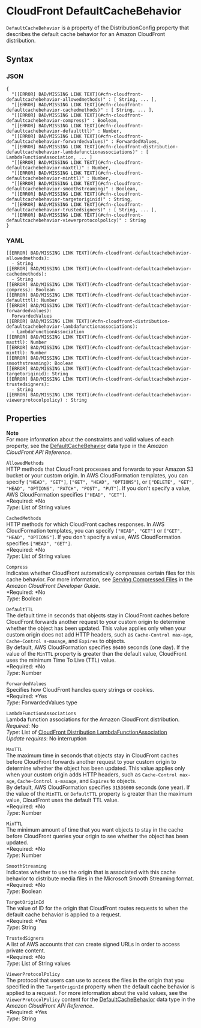 # CloudFront DefaultCacheBehavior<a name="aws-properties-cloudfront-defaultcachebehavior"></a>

`DefaultCacheBehavior` is a property of the DistributionConfig property that describes the default cache behavior for an Amazon CloudFront distribution\.

## Syntax<a name="w3ab2c21c14d186b5"></a>

### JSON<a name="aws-properties-cloudfront-defaultcachebehavior-syntax.json"></a>

```
{
  "[[ERROR] BAD/MISSING LINK TEXT](#cfn-cloudfront-defaultcachebehavior-allowedmethods)" : [ String, ... ],
  "[[ERROR] BAD/MISSING LINK TEXT](#cfn-cloudfront-defaultcachebehavior-cachedmethods)" : [ String, ... ],
  "[[ERROR] BAD/MISSING LINK TEXT](#cfn-cloudfront-defaultcachebehavior-compress)" : Boolean,
  "[[ERROR] BAD/MISSING LINK TEXT](#cfn-cloudfront-defaultcachebehavior-defaultttl)" : Number,
  "[[ERROR] BAD/MISSING LINK TEXT](#cfn-cloudfront-defaultcachebehavior-forwardedvalues)" : ForwardedValues,
  "[[ERROR] BAD/MISSING LINK TEXT](#cfn-cloudfront-distribution-defaultcachebehavior-lambdafunctionassociations)" : [ LambdaFunctionAssociation, ... ]
  "[[ERROR] BAD/MISSING LINK TEXT](#cfn-cloudfront-defaultcachebehavior-maxttl)" : Number,
  "[[ERROR] BAD/MISSING LINK TEXT](#cfn-cloudfront-defaultcachebehavior-minttl)" : Number,
  "[[ERROR] BAD/MISSING LINK TEXT](#cfn-cloudfront-defaultcachebehavior-smoothstreaming)" : Boolean,
  "[[ERROR] BAD/MISSING LINK TEXT](#cfn-cloudfront-defaultcachebehavior-targetoriginid)" : String,
  "[[ERROR] BAD/MISSING LINK TEXT](#cfn-cloudfront-defaultcachebehavior-trustedsigners)" : [ String, ... ],
  "[[ERROR] BAD/MISSING LINK TEXT](#cfn-cloudfront-defaultcachebehavior-viewerprotocolpolicy)" : String
}
```

### YAML<a name="aws-properties-cloudfront-defaultcachebehavior-syntax.yaml"></a>

```
[[ERROR] BAD/MISSING LINK TEXT](#cfn-cloudfront-defaultcachebehavior-allowedmethods):
  - String
[[ERROR] BAD/MISSING LINK TEXT](#cfn-cloudfront-defaultcachebehavior-cachedmethods):
  - String
[[ERROR] BAD/MISSING LINK TEXT](#cfn-cloudfront-defaultcachebehavior-compress): Boolean
[[ERROR] BAD/MISSING LINK TEXT](#cfn-cloudfront-defaultcachebehavior-defaultttl): Number
[[ERROR] BAD/MISSING LINK TEXT](#cfn-cloudfront-defaultcachebehavior-forwardedvalues):
  ForwardedValues
[[ERROR] BAD/MISSING LINK TEXT](#cfn-cloudfront-distribution-defaultcachebehavior-lambdafunctionassociations): 
  - LambdaFunctionAssociation
[[ERROR] BAD/MISSING LINK TEXT](#cfn-cloudfront-defaultcachebehavior-maxttl): Number
[[ERROR] BAD/MISSING LINK TEXT](#cfn-cloudfront-defaultcachebehavior-minttl): Number
[[ERROR] BAD/MISSING LINK TEXT](#cfn-cloudfront-defaultcachebehavior-smoothstreaming): Boolean
[[ERROR] BAD/MISSING LINK TEXT](#cfn-cloudfront-defaultcachebehavior-targetoriginid): String
[[ERROR] BAD/MISSING LINK TEXT](#cfn-cloudfront-defaultcachebehavior-trustedsigners):
  - String
[[ERROR] BAD/MISSING LINK TEXT](#cfn-cloudfront-defaultcachebehavior-viewerprotocolpolicy) : String
```

## Properties<a name="w3ab2c21c14d186b7"></a>

**Note**  
For more information about the constraints and valid values of each property, see the [DefaultCacheBehavior](http://docs.aws.amazon.com/cloudfront/latest/APIReference/API_DefaultCacheBehavior.html) data type in the *Amazon CloudFront API Reference*\.

`AllowedMethods`  
HTTP methods that CloudFront processes and forwards to your Amazon S3 bucket or your custom origin\. In AWS CloudFormation templates, you can specify `["HEAD", "GET"]`, `["GET", "HEAD", "OPTIONS"]`, or `["DELETE", "GET", "HEAD", "OPTIONS", "PATCH", "POST", "PUT"]`\. If you don't specify a value, AWS CloudFormation specifies `["HEAD", "GET"]`\.  
*Required: *No  
*Type*: List of String values

`CachedMethods`  
HTTP methods for which CloudFront caches responses\. In AWS CloudFormation templates, you can specify `["HEAD", "GET"]` or `["GET", "HEAD", "OPTIONS"]`\. If you don't specify a value, AWS CloudFormation specifies `["HEAD", "GET"]`\.  
*Required: *No  
*Type*: List of String values

`Compress`  
Indicates whether CloudFront automatically compresses certain files for this cache behavior\. For more information, see [Serving Compressed Files](http://docs.aws.amazon.com/AmazonCloudFront/latest/DeveloperGuide/ServingCompressedFiles.html) in the *Amazon CloudFront Developer Guide*\.  
*Required: *No  
*Type*: Boolean

`DefaultTTL`  
The default time in seconds that objects stay in CloudFront caches before CloudFront forwards another request to your custom origin to determine whether the object has been updated\. This value applies only when your custom origin does not add HTTP headers, such as `Cache-Control max-age`, `Cache-Control s-maxage`, and `Expires` to objects\.  
By default, AWS CloudFormation specifies `86400` seconds \(one day\)\. If the value of the `MinTTL` property is greater than the default value, CloudFront uses the minimum Time To Live \(TTL\) value\.  
*Required: *No  
*Type*: Number

`ForwardedValues`  
Specifies how CloudFront handles query strings or cookies\.  
*Required: *Yes  
*Type*: ForwardedValues type

`LambdaFunctionAssociations`  
Lambda function associations for the Amazon CloudFront distribution\.  
 *Required*: No  
 *Type*: List of [CloudFront Distribution LambdaFunctionAssociation](aws-properties-cloudfront-distribution-lambdafunctionassociation.md)  
 *Update requires*: No interruption 

`MaxTTL`  
The maximum time in seconds that objects stay in CloudFront caches before CloudFront forwards another request to your custom origin to determine whether the object has been updated\. This value applies only when your custom origin adds HTTP headers, such as `Cache-Control max-age`, `Cache-Control s-maxage`, and `Expires` to objects\.  
By default, AWS CloudFormation specifies `31536000` seconds \(one year\)\. If the value of the `MinTTL` or `DefaultTTL` property is greater than the maximum value, CloudFront uses the default TTL value\.  
*Required: *No  
*Type*: Number

`MinTTL`  
The minimum amount of time that you want objects to stay in the cache before CloudFront queries your origin to see whether the object has been updated\.  
*Required: *No  
*Type*: Number

`SmoothStreaming`  
Indicates whether to use the origin that is associated with this cache behavior to distribute media files in the Microsoft Smooth Streaming format\.  
*Required: *No  
*Type*: Boolean

`TargetOriginId`  
The value of ID for the origin that CloudFront routes requests to when the default cache behavior is applied to a request\.  
*Required: *Yes  
*Type*: String

`TrustedSigners`  
A list of AWS accounts that can create signed URLs in order to access private content\.  
*Required: *No  
*Type*: List of String values

`ViewerProtocolPolicy`  
The protocol that users can use to access the files in the origin that you specified in the `TargetOriginId` property when the default cache behavior is applied to a request\. For more information about the valid values, see the `ViewerProtocolPolicy` content for the [DefaultCacheBehavior](http://docs.aws.amazon.com/cloudfront/latest/APIReference/API_DefaultCacheBehavior.html) data type in the *Amazon CloudFront API Reference*\.  
*Required: *Yes  
*Type*: String